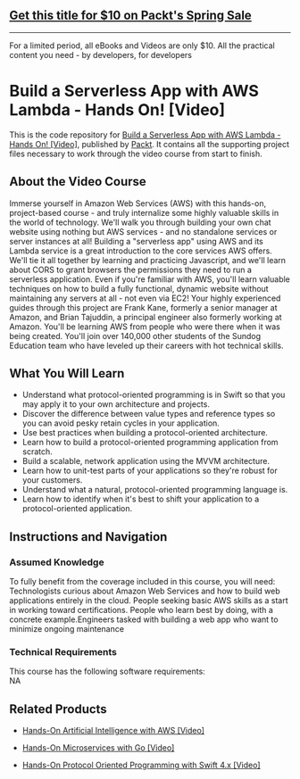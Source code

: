 ## [Get this title for $10 on Packt's Spring Sale](https://www.packt.com/V11021?utm_source=github&utm_medium=packt-github-repo&utm_campaign=spring_10_dollar_2022)
-----
For a limited period, all eBooks and Videos are only $10. All the practical content you need \- by developers, for developers

# Build a Serverless App with AWS Lambda - Hands On! [Video]
This is the code repository for [Build a Serverless App with AWS Lambda - Hands On! [Video]](https://www.packtpub.com/application-development/hands-protocol-oriented-programming-swift-4x-video?utm_source=github&utm_medium=repository&utm_campaign=9781789610307), published by [Packt](https://www.packtpub.com/?utm_source=github). It contains all the supporting project files necessary to work through the video course from start to finish.
## About the Video Course
Immerse yourself in Amazon Web Services (AWS) with this hands-on, project-based course - and truly internalize some highly valuable skills in the world of technology. We'll walk you through building your own chat website using nothing but AWS services - and no standalone services or server instances at all! Building a "serverless app" using AWS and its Lambda service is a great introduction to the core services AWS offers. We'll tie it all together by learning and practicing Javascript, and we'll learn about CORS to grant browsers the permissions they need to run a serverless application. Even if you're familiar with AWS, you'll learn valuable techniques on how to build a fully functional, dynamic website without maintaining any servers at all - not even via EC2! Your highly experienced guides through this project are Frank Kane, formerly a senior manager at Amazon, and Brian Tajuddin, a principal engineer also formerly working at Amazon. You'll be learning AWS from people who were there when it was being created. You'll join over 140,000 other students of the Sundog Education team who have leveled up their careers with hot technical skills.

<H2>What You Will Learn</H2>
<DIV class=book-info-will-learn-text>
<UL>
<LI>Understand what protocol-oriented programming is in Swift so that you may apply it to your own architecture and projects.&nbsp; 
<LI>Discover the difference between value types and reference types so you can avoid pesky retain cycles in your application.&nbsp; 
<LI>Use best practices when building a protocol-oriented architecture.&nbsp; 
<LI>Learn how to build a protocol-oriented programming application from scratch. 
<LI>Build a scalable, network application using the MVVM architecture.&nbsp; 
<LI>Learn how to unit-test parts of your applications so they're robust for your customers.&nbsp; 
<LI>Understand what a natural, protocol-oriented programming language is.&nbsp; 
<LI>Learn how to identify when it's best to shift your application to a protocol-oriented application. </LI></UL></DIV>

## Instructions and Navigation
### Assumed Knowledge
To fully benefit from the coverage included in this course, you will need:<br/>
Technologists curious about Amazon Web Services and how to build web applications entirely in the cloud. People seeking basic AWS skills as a start in working toward certifications. People who learn best by doing, with a concrete example.Engineers tasked with building a web app who want to minimize ongoing maintenance
### Technical Requirements
This course has the following software requirements:<br/>
NA

## Related Products
* [Hands-On Artificial Intelligence with AWS [Video]](https://www.packtpub.com/application-development/hands-protocol-oriented-programming-swift-4x-video?utm_source=github&utm_medium=repository&utm_campaign=9781789610307)

* [Hands-On Microservices with Go [Video]](https://www.packtpub.com/application-development/hands-protocol-oriented-programming-swift-4x-video?utm_source=github&utm_medium=repository&utm_campaign=9781789610307)

* [Hands-On Protocol Oriented Programming with Swift 4.x [Video]](https://www.packtpub.com/application-development/hands-protocol-oriented-programming-swift-4x-video?utm_source=github&utm_medium=repository&utm_campaign=9781789610307)

